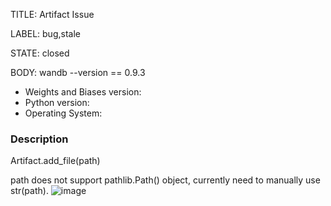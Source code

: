 TITLE:
Artifact Issue

LABEL:
bug,stale

STATE:
closed

BODY:
wandb --version == 0.9.3

* Weights and Biases version:
* Python version:
* Operating System:

### Description
Artifact.add_file(path)

path does not support pathlib.Path() object, currently need to manually use str(path).
![image](https://user-images.githubusercontent.com/18221871/90107591-a0665b80-dd7b-11ea-99b3-0f54679f5619.png)


